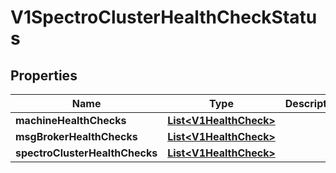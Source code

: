 # V1SpectroClusterHealthCheckStatus

## Properties
Name | Type | Description | Notes
------------ | ------------- | ------------- | -------------
**machineHealthChecks** | [**List&lt;V1HealthCheck&gt;**](V1HealthCheck.md) |  |  [optional]
**msgBrokerHealthChecks** | [**List&lt;V1HealthCheck&gt;**](V1HealthCheck.md) |  |  [optional]
**spectroClusterHealthChecks** | [**List&lt;V1HealthCheck&gt;**](V1HealthCheck.md) |  |  [optional]
